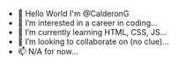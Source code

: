 - 👋 Hello World I'm @CalderonG
- 👀 I’m interested in a career in coding...
- 🌱 I’m currently learning HTML, CSS, JS...
- 💞️ I’m looking to collaborate on (no clue)...
- 📫 N/A for now...

<!---
CalderonG/CalderonG is a ✨ special ✨ repository because its `README.md` (this file) appears on your GitHub profile.
You can click the Preview link to take a look at your changes.
--->
